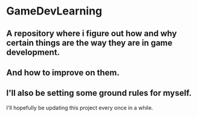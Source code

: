 # GameDevLearning
## A repository where i figure out how and why certain things are the way they are in game development.
## And how to improve on them.
## I'll also be setting some ground rules for myself.
I'll hopefully be updating this project every once in a while.
